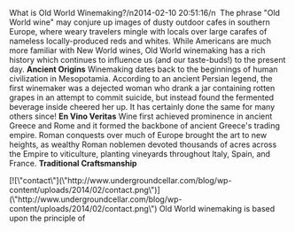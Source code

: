 What is Old World Winemaking?/n2014-02-10 20:51:16/n  The phrase \"Old World wine\" may conjure up images of dusty outdoor cafes in southern Europe, where weary travelers mingle with locals over large carafes of nameless locally-produced reds and whites. While Americans are much more familiar with New World wines, Old World winemaking has a rich history which continues to influence us (and our taste-buds!) to the present day. **Ancient Origins** Winemaking dates back to the beginnings of human civilization in Mesopotamia. According to an ancient Persian legend, the first winemaker was a dejected woman who drank a jar containing rotten grapes in an attempt to commit suicide, but instead found the fermented beverage inside cheered her up. It has certainly done the same for many others since! **En Vino Veritas** Wine first achieved prominence in ancient Greece and Rome and it formed the backbone of ancient Greece\'s trading empire. Roman conquests over much of Europe brought the art to new heights, as wealthy Roman noblemen devoted thousands of acres across the Empire to viticulture, planting vineyards throughout Italy, Spain, and France. **Traditional Craftsmanship**

<div> [![\"contact\"](\"http://www.undergroundcellar.com/blog/wp-content/uploads/2014/02/contact.png\")](\"http://www.undergroundcellar.com/blog/wp-content/uploads/2014/02/contact.png\") Old World winemaking is based upon the principle of